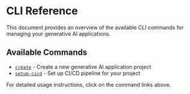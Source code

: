 # CLI Reference

This document provides an overview of the available CLI commands for managing your generative AI applications.

## Available Commands

- [`create`](create.md) - Create a new generative AI application project
- [`setup-cicd`](setup_cicd.md) - Set up CI/CD pipeline for your project

For detailed usage instructions, click on the command links above.
